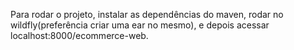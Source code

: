 Para rodar o projeto, instalar as dependências do maven, rodar no wildfly(preferência criar uma ear no mesmo), e depois acessar localhost:8000/ecommerce-web.
